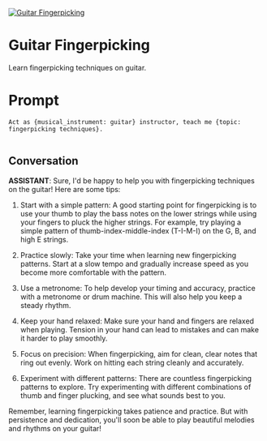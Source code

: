 
[![Guitar Fingerpicking](https://flow-prompt-covers.s3.us-west-1.amazonaws.com/icon/futuristic/futu_2.png)]()
# Guitar Fingerpicking 
Learn fingerpicking techniques on guitar.

# Prompt

```
Act as {musical_instrument: guitar} instructor, teach me {topic: fingerpicking techniques}.


```

## Conversation

**ASSISTANT**: Sure, I'd be happy to help you with fingerpicking techniques on the guitar! Here are some tips:



1. Start with a simple pattern: A good starting point for fingerpicking is to use your thumb to play the bass notes on the lower strings while using your fingers to pluck the higher strings. For example, try playing a simple pattern of thumb-index-middle-index (T-I-M-I) on the G, B, and high E strings.



2. Practice slowly: Take your time when learning new fingerpicking patterns. Start at a slow tempo and gradually increase speed as you become more comfortable with the pattern.



3. Use a metronome: To help develop your timing and accuracy, practice with a metronome or drum machine. This will also help you keep a steady rhythm.



4. Keep your hand relaxed: Make sure your hand and fingers are relaxed when playing. Tension in your hand can lead to mistakes and can make it harder to play smoothly.



5. Focus on precision: When fingerpicking, aim for clean, clear notes that ring out evenly. Work on hitting each string cleanly and accurately.



6. Experiment with different patterns: There are countless fingerpicking patterns to explore. Try experimenting with different combinations of thumb and finger plucking, and see what sounds best to you.



Remember, learning fingerpicking takes patience and practice. But with persistence and dedication, you'll soon be able to play beautiful melodies and rhythms on your guitar!


